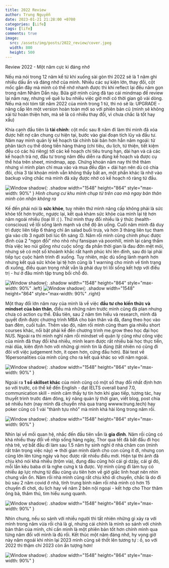 ```yaml
---
title: 2022 Review
author: Trung Nguyễn
date: 2023-01-21 21:28:00 +0700
categories: [Life]
tags: [life]
comments: true
image:
  src: /assets/img/posts/2022_review/cover.jpeg
  width: 800
  height: 500
---
```


Review 2022 - Một năm cực kì đáng nhớ

Nếu mà nói trong 12 năm kể từ khi xuống sài gòn thì 2022 sẽ là 1 năm ghi nhiều dấu ấn và đáng nhớ của mình. Nhiều các sự kiện lớn, thay đổi, cột mốc gần đây mà mình có thể nhớ nhanh được thì khi reflect lại đều năm gọn trong năm Nhâm Dần này. Bữa giờ mình cũng đã tạo cái mindmap để review lại năm nay, nhưng về quê lu bu nhiều việc giờ mới có thời gian gõ vài dòng. Nếu mà nói tóm tắt năm 2022 của mình trong 1 từ, thì nó sẽ là: UPGRADE - nâng cấp lên một version hoàn toàn mới so với phiên bản cũ (mình sẽ không xài từ hoàn thiện hơn, mà sẽ là có nhiều thay đổi, vì chưa chắc là tốt hay xấu)

Khía cạnh đầu tiên là **tài chính**: cột mốc sau 8 năm đi làm thì mình đã xóa được hết nợ căn chung cư hiện tại, bước vào giai đoạn tích lũy và đầu tư. Năm nay mình quản lý kế hoạch tài chính bài bản hơn hẳn năm ngoái: từ phân tách cụ thể dòng tiền hàng tháng (chi tiêu, du lịch, từ thiện, tiết kiệm đều có các hũ riêng) tới các kế hoạch chi tiêu trung hạn, dài hạn và cả các kế hoạch trả nợ, đầu tư trong năm đều diễn ra đúng kế hoạch và được cụ thể hóa trên sheet, mindmap, app. Chứng khoán năm nay thì thê thảm nhưng vì mình plan chỉ mua vào và mua đều đặn + dài hạn nên dù có chia đôi, chia 3 tài khoản mình vẫn không thấy bất an, một phần khác là nhờ vào backup vững chắc mà mình đã xây được nhờ có kế hoạch rõ ràng từ đầu.

![Window shadow](/assets/img/posts/2022_review/1.jpg){: .shadow width="1548" height="864" style="max-width: 90%" }
_Hình chung cư khu mình chụp từ trên cao mà ngay bản thân mình còn nhận không ra_

Kế đến phải nói là **sức khỏe**, tuy nhiên thứ mình nâng cấp không phải là sức khỏe tốt hơn trước, ngược lại, kết quả khám sức khỏe của mình lại tệ hơn năm ngoái nhiều (loại III :( ). Thứ mình thay đổi nhiều là ý thức (health-conscious) về lối sống lành mạnh và chế độ ăn uống. Cuối năm mình đã duy trì được liên tiếp 6 tháng chỉ ăn salad buổi trưa, và hơn 3 tháng liên tục tham gia vào clb 3 người bơi lúc 6h sáng :D. Năm rồi mình cũng chinh phục được đỉnh của 2 "ngọn đồi" nho nhỏ như fansipan và poonhill, mình lại càng thấm thía việc leo núi giống như cuộc sống: đa phần thời gian là đau đớn mệt mỏi, nhưng sẽ có một số khoảnh khắc rất hạnh phúc khi lên đỉnh, sau đó lại phải tiếp tục cuộc hành trình đi xuống. Tuy nhiên, mặc dù sống lành mạnh hơn nhưng kết quả sức khỏe lại tệ hơn cũng là 1 warning cho mình về tình trạng đi xuống, điều quan trọng nhất vẫn là phải duy trì lối sống kết hợp với điều trị - hư ở đâu mình tập trung bồi chỗ đó.

![Window shadow](/assets/img/posts/2022_review/2.jpg){: .shadow width="1548" height="864" style="max-width: 90%" .left}
![Window shadow](/assets/img/posts/2022_review/3.jpg){: .shadow width="1548" height="864" style="max-width: 90%" .right}

Một thay đổi lớn năm nay của mình là về việc **đầu tư cho kiến thức và mindset của bản thân**, điều mà những năm trước mình cũng đã plan nhưng chưa có action cụ thể. Đầu tiên, sau 2 năm tìm hiểu và research, mình đã quyết định được chương trình MBA cho bản thân và đã, đang theo học vào ban đêm, cuối tuần. Thêm vào đó, năm rồi mình cũng tham gia nhiều short courses khác, nổi bật phải kể đến chương trình me.grow theo học đại học NUS. Ngoài ra thì mình nghĩ năm rồi mindset về quản lý cũng như công việc của mình đã thay đổi khá nhiều, mình learn được rất nhiều bài học thực tiễn, mài dũa, kiên định hơn với những gì mình tin là đúng (tất nhiên nó cũng đi đôi với việc judgement hơn, ít open hơn, cứng đầu hơn). Bài test về 16personalities của mình cũng cho ra kết quả khác so với năm ngoái.

![Window shadow](/assets/img/posts/2022_review/4.jpeg){: .shadow width="1548" height="864" style="max-width: 90%" }

Ngoài ra **1 số skillset khác** của mình cũng có một số thay đổi nhất định hơn so với trước, có thể kể đến English - đạt IELTS overall band 7.0, communication skill - mình cảm thấy tự tin hơn khi giao tiếp, tương tác, hay thuyết trình trước đám đông, kỹ năng quản lý thời gian, viết blog, post chia sẻ nhiều hơn (nay mình đã chuyển nhà qua trang wwww.trung.tech) hay poker cũng có 1 vài "thành tựu nhỏ" mà mình khá hài lòng trong năm rồi.

![Window shadow](/assets/img/posts/2022_review/7.jpeg){: .shadow width="1548" height="864" style="max-width: 90%" }

Nhìn lại về mối quan hệ, nhắc đến đầu tiên vẫn là **gia đình**. 
Năm rồi cũng có khá nhiều thay đổi về nhịp sống hàng ngày, Thor qua tết đã bắt đầu đi học nhà trẻ, vợ bắt đầu đi làm sau 1.5 năm hy sinh nghỉ ở nhà chăm con (mình rất trân trọng việc này) => thời gian mình dành cho con cũng ít đi, nhưng con cũng lớn lên từng ngày và học được rất nhiều điều mới. Hiện tại thì ảnh đã chịu khó nói khá nhiều (trộm vía), đụng đâu cũng hỏi cái gì dzậy, cái gì đó, mỗi lần kêu baba ơi là nghe cưng k tả được. Vợ mình cũng đi làm tuy có nhiều áp lực nhưng từ đầu cũng ưu tiên hơn về giờ giấc linh hoạt nên nhìn chung vẫn ổn. Năm rồi nhà mình cũng rất chịu khó di chuyển, chắc là do đi bù sau 2 năm covid ở nhà, tính trung bình năm rồi nhà mình có hơn 15 chuyến đi chơi, du lịch hay về năm 2 bên nội ngoại - kết hợp cho Thor thăm ông bà, thăm thú, tìm hiểu xung quanh.

![Window shadow](/assets/img/posts/2022_review/5.jpeg){: .shadow width="1548" height="864" style="max-width: 90%" }

Nhìn chung, nếu so sánh với nhiều người thì tất nhiên những gì xảy ra với mình trong năm vừa rồi chả là gì, nhưng cái chính là mình so sánh với chính bản thân của mình, chỉ cần mình là một phiên bản tốt hơn chính mình qua từng năm đối với mình là đủ rồi. Kết thúc một năm đáng nhớ, hy vọng giờ này năm ngoái khi nhìn lại 2023 mình cũng sẽ thốt lên tương tự : ồ, so với 2022 thì thậm chí 2023 còn ấn tượng hơn!

![Window shadow](/assets/img/posts/2022_review/6.jpeg){: .shadow width="1548" height="864" style="max-width: 90%" }